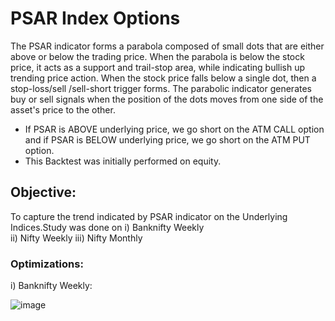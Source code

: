 # PSAR Index Options

The PSAR indicator forms a parabola composed of small dots that are either above or below the trading price. When the parabola is below the stock price, it acts as a support and trail-stop area, while indicating bullish up trending price action. When the stock price falls below a single dot, then a stop-loss/sell /sell-short trigger forms.
The parabolic indicator generates buy or sell signals when the position of the dots moves from one side of the asset's price to the other.

- If PSAR is ABOVE underlying price, we go short on the ATM CALL option and if PSAR is BELOW underlying price, we go short on the ATM PUT option.
- This Backtest was initially performed on equity.

## Objective:
To capture the trend indicated by PSAR indicator on the Underlying Indices.Study was done on 
i)   Banknifty Weekly  
ii)  Nifty Weekly
iii) Nifty Monthly

### Optimizations:

i) Banknifty Weekly:

![image](https://user-images.githubusercontent.com/67407393/236743677-1be5865d-d0d3-4da6-b991-1736de18b881.png)




